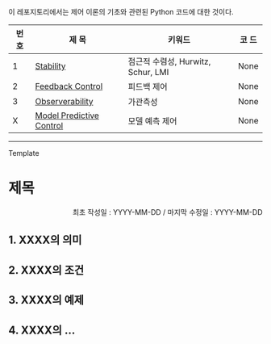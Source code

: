 이 레포지토리에서는 제어 이론의 기초와 관련된 Python 코드에 대한 것이다.

|번 호|제 목|키워드|코 드|
|--|--|--|--|
|1|[Stability](https://github.com/seminarNotes/Control/blob/main/Stability.md)|점근적 수렴성, Hurwitz, Schur, LMI|None|
|2|[Feedback Control]([https://github.com/seminarNotes/Control/blob/main/Feedback_Control.md])|피드백 제어|None|
|3|[Observerability](https://github.com/seminarNotes/Control/blob/main/Observerability.md)|가관측성|None|
|X|[Model Predictive Control](https://github.com/seminarNotes/Control/blob/main/Model_Predictive_Control.md)|모델 예측 제어|None|


---
Template

# 제목

<p align="right">
최초 작성일 : YYYY-MM-DD / 마지막 수정일 : YYYY-MM-DD
</p>

## 1. XXXX의 의미
## 2. XXXX의 조건
## 3. XXXX의 예제
## 4. XXXX의 ... 


